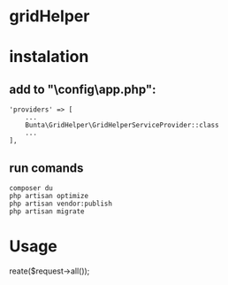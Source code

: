 # gridHelper

# instalation

## add to "\config\app.php":
    'providers' => [
        ...
        Bunta\GridHelper\GridHelperServiceProvider::class
        ...
    ],



## run comands
    composer du
    php artisan optimize 
    php artisan vendor:publish
    php artisan migrate
# Usage 
reate($request->all());